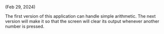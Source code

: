 (Feb 29, 2024)
  
  The first version of this application can handle simple arithmetic.
  The next version will make it so that the screen will clear its output whenever another number is pressed.
